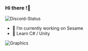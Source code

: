 ### Hi there !👋

<!--
**rithyn/rithyn** is a ✨ _special_ ✨ repository because its `README.md` (this file) appears on your GitHub profile.

Here are some ideas to get you started:

- 🔭 I’m currently working on ...
- 🌱 I’m currently learning ...
- 👯 I’m looking to collaborate on ...
- 🤔 I’m looking for help with ...
- 💬 Ask me about ...
- 📫 How to reach me: ...
- 😄 Pronouns: ...
- ⚡ Fun fact: ...
-->
![Discord-Status](https://discord.c99.nl/widget/theme-4/882990629838278746.png)
- 🔭 I’m currently working on Sesame
- 🌱 Learn C# / Unity

![Graphics](https://github-readme-stats.vercel.app/api?username=rithyn&show_icons=true&theme=transparent)

